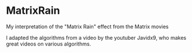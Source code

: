 # MatrixRain
My interpretation of the "Matrix Rain" effect from the Matrix movies

I adapted the algorithms from a video by the youtuber Javidx9, who makes great videos on various algorithms.

